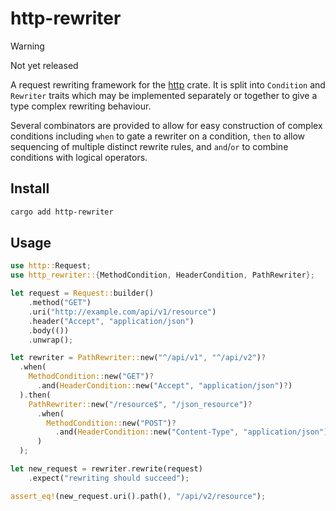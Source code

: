 # http-rewriter

> [!WARNING]
> Not yet released

A request rewriting framework for the [http](https://docs.rs/http) crate.
It is split into `Condition` and `Rewriter` traits which may be implemented
separately or together to give a type complex rewriting behaviour.

Several combinators are provided to allow for easy construction of complex
conditions including `when` to gate a rewriter on a condition, `then` to allow
sequencing of multiple distinct rewrite rules, and `and`/`or` to combine
conditions with logical operators.

## Install

```sh
cargo add http-rewriter
```

## Usage

```rust
use http::Request;
use http_rewriter::{MethodCondition, HeaderCondition, PathRewriter};

let request = Request::builder()
    .method("GET")
    .uri("http://example.com/api/v1/resource")
    .header("Accept", "application/json")
    .body(())
    .unwrap();

let rewriter = PathRewriter::new("^/api/v1", "^/api/v2")?
  .when(
    MethodCondition::new("GET")?
      .and(HeaderCondition::new("Accept", "application/json")?)
  ).then(
    PathRewriter::new("/resource$", "/json_resource")?
      .when(
        MethodCondition::new("POST")?
          .and(HeaderCondition::new("Content-Type", "application/json")?)
      )
  );

let new_request = rewriter.rewrite(request)
    .expect("rewriting should succeed");

assert_eq!(new_request.uri().path(), "/api/v2/resource");
```
